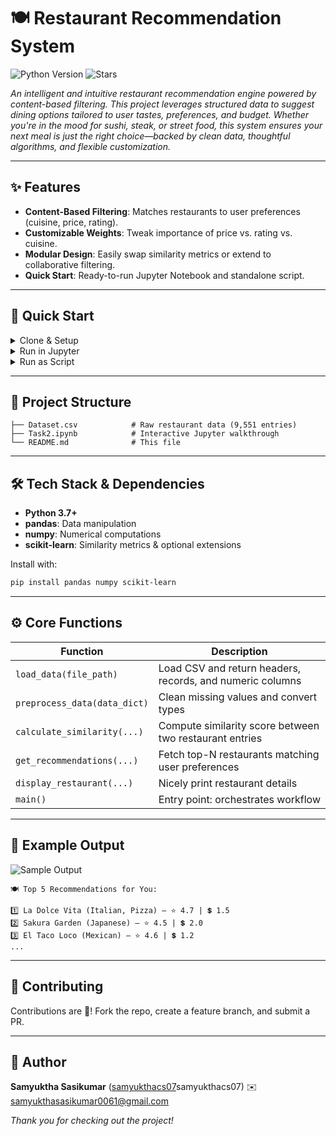 # 🍽️ Restaurant Recommendation System

![Python Version](https://img.shields.io/badge/Python-3.7%2B-blue)
![Stars](https://img.shields.io/github/stars/your-username/restaurant-recommender?style=social)

*An intelligent and intuitive restaurant recommendation engine powered by content-based filtering. This project leverages structured data to suggest dining options tailored to user tastes, preferences, and budget. Whether you're in the mood for sushi, steak, or street food, this system ensures your next meal is just the right choice—backed by clean data, thoughtful algorithms, and flexible customization.*

---

## ✨ Features

* **Content-Based Filtering**: Matches restaurants to user preferences (cuisine, price, rating).
* **Customizable Weights**: Tweak importance of price vs. rating vs. cuisine.
* **Modular Design**: Easily swap similarity metrics or extend to collaborative filtering.
* **Quick Start**: Ready-to-run Jupyter Notebook and standalone script.

---

## 🚀 Quick Start

<details>
<summary>Clone & Setup</summary>

```bash
# Clone the repo
git clone https://github.com/your-username/restaurant-recommender.git
cd restaurant-recommender

# Create and activate env
python3 -m venv venv
source venv/bin/activate  # Windows: venv\\Scripts\\activate

# Install dependencies
pip install -r requirements.txt
```

</details>

<details>
<summary>Run in Jupyter</summary>

1. Open `Task2.ipynb` in Jupyter or Colab.
2. Update dataset path if needed.
3. Execute all cells and enjoy recommendations.

</details>

<details>
<summary>Run as Script</summary>

```bash
python recommender.py --input Dataset.csv --top 5
```

</details>

---

## 📂 Project Structure

```plaintext
├── Dataset.csv            # Raw restaurant data (9,551 entries)
├── Task2.ipynb            # Interactive Jupyter walkthrough
└── README.md              # This file
```

---

## 🛠️ Tech Stack & Dependencies

* **Python 3.7+**
* **pandas**: Data manipulation
* **numpy**: Numerical computations
* **scikit-learn**: Similarity metrics & optional extensions

Install with:

```bash
pip install pandas numpy scikit-learn
```

---

## ⚙️ Core Functions

| Function                     | Description                                               |
| ---------------------------- | --------------------------------------------------------- |
| `load_data(file_path)`       | Load CSV and return headers, records, and numeric columns |
| `preprocess_data(data_dict)` | Clean missing values and convert types                    |
| `calculate_similarity(...)`  | Compute similarity score between two restaurant entries   |
| `get_recommendations(...)`   | Fetch top-N restaurants matching user preferences         |
| `display_restaurant(...)`    | Nicely print restaurant details                           |
| `main()`                     | Entry point: orchestrates workflow                        |

---

## 🎨 Example Output

![Sample Output](./assets/sample_recommendations.png)

```plaintext
🍽️ Top 5 Recommendations for You:

1️⃣ La Dolce Vita (Italian, Pizza) – ⭐ 4.7 | 💲 1.5
2️⃣ Sakura Garden (Japanese) – ⭐ 4.5 | 💲 2.0
3️⃣ El Taco Loco (Mexican) – ⭐ 4.6 | 💲 1.2
...
```

---

## 🤝 Contributing

Contributions are 💖! Fork the repo, create a feature branch, and submit a PR.


---

## 👤 Author

**Samyuktha Sasikumar** ([samyukthacs07](https://github.com/)samyukthacs07)
✉️ [samyukthasasikumar0061@gmail.com](samyukthasasikumar0061@gmail.com)

*Thank you for checking out the project!*

